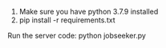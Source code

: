 1. Make sure you have python 3.7.9 installed
2. pip install -r requirements.txt

Run the server code: python jobseeker.py